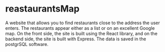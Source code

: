 # reastaurantsMap
A website that allows you to find restaurants close to the address the user enters. The restaurants appear either as a list or on an excellent Google map. On the front side, the site is built using the React library, and on the backend side, the site is built with Express. The data is saved in the postgrSQL software.

